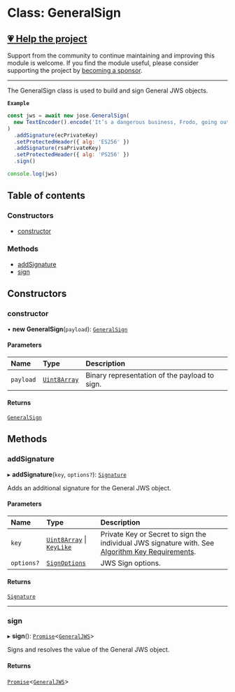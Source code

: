 # Class: GeneralSign

## [💗 Help the project](https://github.com/sponsors/panva)

Support from the community to continue maintaining and improving this module is welcome. If you find the module useful, please consider supporting the project by [becoming a sponsor](https://github.com/sponsors/panva).

---

The GeneralSign class is used to build and sign General JWS objects.

**`Example`**

```js
const jws = await new jose.GeneralSign(
  new TextEncoder().encode('It’s a dangerous business, Frodo, going out your door.'),
)
  .addSignature(ecPrivateKey)
  .setProtectedHeader({ alg: 'ES256' })
  .addSignature(rsaPrivateKey)
  .setProtectedHeader({ alg: 'PS256' })
  .sign()

console.log(jws)
```

## Table of contents

### Constructors

- [constructor](jws_general_sign.GeneralSign.md#constructor)

### Methods

- [addSignature](jws_general_sign.GeneralSign.md#addsignature)
- [sign](jws_general_sign.GeneralSign.md#sign)

## Constructors

### constructor

• **new GeneralSign**(`payload`): [`GeneralSign`](jws_general_sign.GeneralSign.md)

#### Parameters

| Name | Type | Description |
| :------ | :------ | :------ |
| `payload` | [`Uint8Array`]( https://developer.mozilla.org/en-US/docs/Web/JavaScript/Reference/Global_Objects/Uint8Array ) | Binary representation of the payload to sign. |

#### Returns

[`GeneralSign`](jws_general_sign.GeneralSign.md)

## Methods

### addSignature

▸ **addSignature**(`key`, `options?`): [`Signature`](../interfaces/jws_general_sign.Signature.md)

Adds an additional signature for the General JWS object.

#### Parameters

| Name | Type | Description |
| :------ | :------ | :------ |
| `key` | [`Uint8Array`]( https://developer.mozilla.org/en-US/docs/Web/JavaScript/Reference/Global_Objects/Uint8Array ) \| [`KeyLike`](../types/types.KeyLike.md) | Private Key or Secret to sign the individual JWS signature with. See [Algorithm Key Requirements](https://github.com/panva/jose/issues/210#jws-alg). |
| `options?` | [`SignOptions`](../interfaces/types.SignOptions.md) | JWS Sign options. |

#### Returns

[`Signature`](../interfaces/jws_general_sign.Signature.md)

___

### sign

▸ **sign**(): [`Promise`]( https://developer.mozilla.org/en-US/docs/Web/JavaScript/Reference/Global_Objects/Promise )<[`GeneralJWS`](../interfaces/types.GeneralJWS.md)\>

Signs and resolves the value of the General JWS object.

#### Returns

[`Promise`]( https://developer.mozilla.org/en-US/docs/Web/JavaScript/Reference/Global_Objects/Promise )<[`GeneralJWS`](../interfaces/types.GeneralJWS.md)\>
